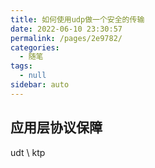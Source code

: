 ```yaml
---
title: 如何使用udp做一个安全的传输
date: 2022-06-10 23:30:57
permalink: /pages/2e9782/
categories: 
  - 随笔
tags: 
  - null
sidebar: auto
---
```


## 应用层协议保障

udt \ ktp

